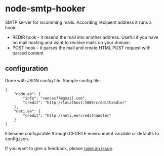 # node-smtp-hooker

SMTP server for incomming mails.
According recipient address it runs a hook:

- REDIR hook - it resend the mail into another address. Useful if you have no mail hosting and want to receive mails on your domain.
- POST hook - it parses the mail and create HTML POST request with parsed content

## configuration

Done with JSON config file. Sample config file:

    {
        "node.ee": {
            "info": "vencax77@gmail.com",
            "credit": "http://localhost:5004/credithandler"
        },
        "neti.ee": {
            "credit": "http://neti.ee/credithandler"
        }
    }

Filename configurable through CFGFILE environment variable or defaults to config.json.

If you want to give a feedback, please [raise an issue](https://github.com/vencax/node-smtp-hooker/issues).
